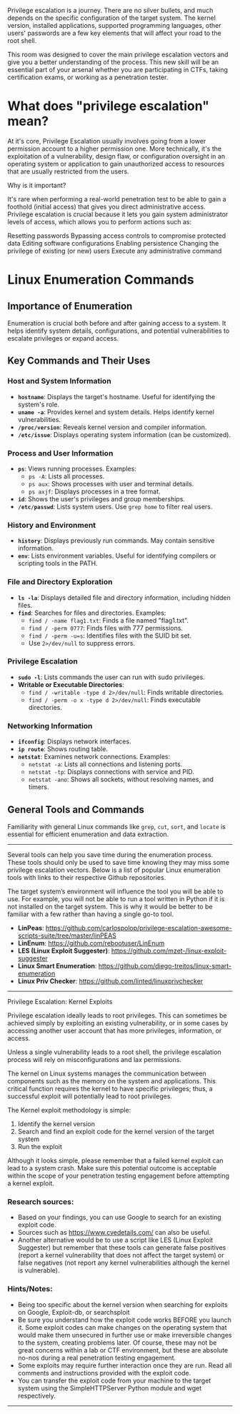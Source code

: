 Privilege escalation is a journey. There are no silver bullets, and much depends on the specific configuration of the target system. The kernel version, installed applications, supported programming languages, other users' passwords are a few key elements that will affect your road to the root shell.

This room was designed to cover the main privilege escalation vectors and give you a better understanding of the process. This new skill will be an essential part of your arsenal whether you are participating in CTFs, taking certification exams, or working as a penetration tester.

# What does "privilege escalation" mean?

At it's core, Privilege Escalation usually involves going from a lower permission account to a higher permission one. More technically, it's the exploitation of a vulnerability, design flaw, or configuration oversight in an operating system or application to gain unauthorized access to resources that are usually restricted from the users.


Why is it important?

It's rare when performing a real-world penetration test to be able to gain a foothold (initial access) that gives you direct administrative access. Privilege escalation is crucial because it lets you gain system administrator levels of access, which allows you to perform actions such as:

Resetting passwords
Bypassing access controls to compromise protected data
Editing software configurations
Enabling persistence
Changing the privilege of existing (or new) users
Execute any administrative command

# Linux Enumeration Commands

## Importance of Enumeration
Enumeration is crucial both before and after gaining access to a system. It helps identify system details, configurations, and potential vulnerabilities to escalate privileges or expand access.

## Key Commands and Their Uses

### Host and System Information
- **`hostname`**: Displays the target's hostname. Useful for identifying the system's role.
- **`uname -a`**: Provides kernel and system details. Helps identify kernel vulnerabilities.
- **`/proc/version`**: Reveals kernel version and compiler information.
- **`/etc/issue`**: Displays operating system information (can be customized).

### Process and User Information
- **`ps`**: Views running processes. Examples:
  - `ps -A`: Lists all processes.
  - `ps aux`: Shows processes with user and terminal details.
  - `ps axjf`: Displays processes in a tree format.
- **`id`**: Shows the user's privileges and group memberships.
- **`/etc/passwd`**: Lists system users. Use `grep home` to filter real users.

### History and Environment
- **`history`**: Displays previously run commands. May contain sensitive information.
- **`env`**: Lists environment variables. Useful for identifying compilers or scripting tools in the PATH.

### File and Directory Exploration
- **`ls -la`**: Displays detailed file and directory information, including hidden files.
- **`find`**: Searches for files and directories. Examples:
  - `find / -name flag1.txt`: Finds a file named "flag1.txt".
  - `find / -perm 0777`: Finds files with 777 permissions.
  - `find / -perm -u=s`: Identifies files with the SUID bit set.
  - Use `2>/dev/null` to suppress errors.

### Privilege Escalation
- **`sudo -l`**: Lists commands the user can run with sudo privileges.
- **Writable or Executable Directories**:
  - `find / -writable -type d 2>/dev/null`: Finds writable directories.
  - `find / -perm -o x -type d 2>/dev/null`: Finds executable directories.

### Networking Information
- **`ifconfig`**: Displays network interfaces.
- **`ip route`**: Shows routing table.
- **`netstat`**: Examines network connections. Examples:
  - `netstat -a`: Lists all connections and listening ports.
  - `netstat -tp`: Displays connections with service and PID.
  - `netstat -ano`: Shows all sockets, without resolving names, and timers.

## General Tools and Commands
Familiarity with general Linux commands like `grep`, `cut`, `sort`, and `locate` is essential for efficient enumeration and data extraction.

---

Several tools can help you save time during the enumeration process. These tools should only be used to save time knowing they may miss some privilege escalation vectors. Below is a list of popular Linux enumeration tools with links to their respective Github repositories.

The target system’s environment will influence the tool you will be able to use. For example, you will not be able to run a tool written in Python if it is not installed on the target system. This is why it would be better to be familiar with a few rather than having a single go-to tool.

- **LinPeas**: https://github.com/carlospolop/privilege-escalation-awesome-scripts-suite/tree/master/linPEAS
- **LinEnum**: https://github.com/rebootuser/LinEnum
- **LES (Linux Exploit Suggester)**: https://github.com/mzet-/linux-exploit-suggester
- **Linux Smart Enumeration**: https://github.com/diego-treitos/linux-smart-enumeration
- **Linux Priv Checker**: https://github.com/linted/linuxprivchecker

---

Privilege Escalation: Kernel Exploits

Privilege escalation ideally leads to root privileges. This can sometimes be achieved simply by exploiting an existing vulnerability, or in some cases by accessing another user account that has more privileges, information, or access.

Unless a single vulnerability leads to a root shell, the privilege escalation process will rely on misconfigurations and lax permissions.

The kernel on Linux systems manages the communication between components such as the memory on the system and applications. This critical function requires the kernel to have specific privileges; thus, a successful exploit will potentially lead to root privileges.

The Kernel exploit methodology is simple:

1. Identify the kernel version
2. Search and find an exploit code for the kernel version of the target system
3. Run the exploit

Although it looks simple, please remember that a failed kernel exploit can lead to a system crash. Make sure this potential outcome is acceptable within the scope of your penetration testing engagement before attempting a kernel exploit.

### Research sources:

- Based on your findings, you can use Google to search for an existing exploit code.
- Sources such as https://www.cvedetails.com/ can also be useful.
- Another alternative would be to use a script like LES (Linux Exploit Suggester) but remember that these tools can generate false positives (report a kernel vulnerability that does not affect the target system) or false negatives (not report any kernel vulnerabilities although the kernel is vulnerable).

### Hints/Notes:

- Being too specific about the kernel version when searching for exploits on Google, Exploit-db, or searchsploit
- Be sure you understand how the exploit code works BEFORE you launch it. Some exploit codes can make changes on the operating system that would make them unsecured in further use or make irreversible changes to the system, creating problems later. Of course, these may not be great concerns within a lab or CTF environment, but these are absolute no-nos during a real penetration testing engagement.
- Some exploits may require further interaction once they are run. Read all comments and instructions provided with the exploit code.
- You can transfer the exploit code from your machine to the target system using the SimpleHTTPServer Python module and wget respectively.

---
